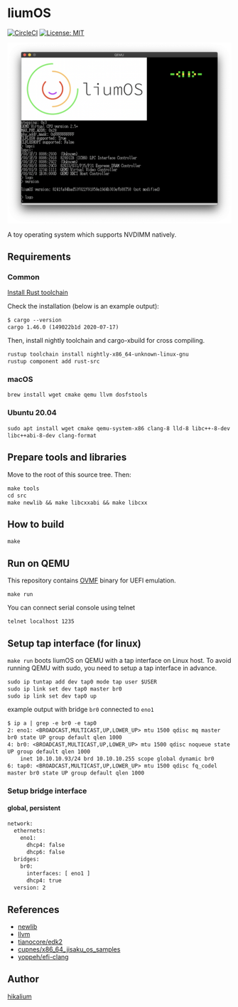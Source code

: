 # liumOS


[![CircleCI](https://circleci.com/gh/hikalium/liumos.svg?style=svg)](https://circleci.com/gh/hikalium/liumos)
[![License: MIT](https://img.shields.io/badge/License-MIT-yellow.svg)](https://opensource.org/licenses/MIT)

![Screenshot](docs/2019-11-24.png)


A toy operating system which supports NVDIMM natively.

## Requirements

### Common

[Install Rust toolchain](https://www.rust-lang.org/tools/install)

Check the installation (below is an example output):
```
$ cargo --version
cargo 1.46.0 (149022b1d 2020-07-17)
```

Then, install nightly toolchain and cargo-xbuild for cross compiling.

```
rustup toolchain install nightly-x86_64-unknown-linux-gnu
rustup component add rust-src
```

### macOS

```
brew install wget cmake qemu llvm dosfstools
```

### Ubuntu 20.04

```
sudo apt install wget cmake qemu-system-x86 clang-8 lld-8 libc++-8-dev libc++abi-8-dev clang-format
```

## Prepare tools and libraries

Move to the root of this source tree. Then:

```
make tools
cd src
make newlib && make libcxxabi && make libcxx
```

## How to build

```
make
```

## Run on QEMU

This repository contains [OVMF](https://github.com/tianocore/tianocore.github.io/wiki/OVMF) binary for UEFI emulation.

```
make run
```

You can connect serial console using telnet

```
telnet localhost 1235
```

## Setup tap interface (for linux)

`make run` boots liumOS on QEMU with a tap interface on Linux host.
To avoid running QEMU with sudo, you need to setup a tap interface in advance.

```
sudo ip tuntap add dev tap0 mode tap user $USER
sudo ip link set dev tap0 master br0
sudo ip link set dev tap0 up
```

example output with bridge `br0` connected to `eno1`
```
$ ip a | grep -e br0 -e tap0
2: eno1: <BROADCAST,MULTICAST,UP,LOWER_UP> mtu 1500 qdisc mq master br0 state UP group default qlen 1000
4: br0: <BROADCAST,MULTICAST,UP,LOWER_UP> mtu 1500 qdisc noqueue state UP group default qlen 1000
    inet 10.10.10.93/24 brd 10.10.10.255 scope global dynamic br0
6: tap0: <BROADCAST,MULTICAST,UP,LOWER_UP> mtu 1500 qdisc fq_codel master br0 state UP group default qlen 1000
```

### Setup bridge interface

#### global, persistent
```
network:
  ethernets:
    eno1:
      dhcp4: false
      dhcp6: false
  bridges:
    br0:
      interfaces: [ eno1 ]
      dhcp4: true
  version: 2
```

## References
- [newlib](https://sourceware.org/newlib/)
- [llvm](https://llvm.org/)
- [tianocore/edk2](https://github.com/tianocore/edk2)
- [cupnes/x86_64_jisaku_os_samples](https://github.com/cupnes/x86_64_jisaku_os_samples)
- [yoppeh/efi-clang](https://github.com/yoppeh/efi-clang)

## Author
[hikalium](https://github.com/hikalium)
